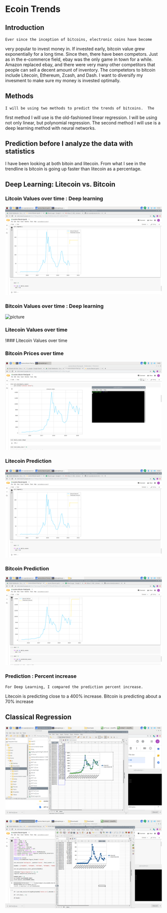 # Ecoin Trends
 
## Introduction

    Ever since the inception of bitcoins, electronic coins have become
very popular to invest money in.  If invested early, bitcoin value grew
exponentially for a long time.  Since then, there have been competors.
Just as in the e-commerce field, ebay was the only game in town for a
while.  Amazon replaced ebay, and there were very many other competitors
that people can sell a decent amount of inventory.  The competetors to
bitcoin include Litecoin, Ethereum, Zcash, and Dash.  I want to diversify
my invesment to make sure my money is invested optimally.

## Methods

    I will be using two methods to predict the trends of bitcoins.  The 
first method I will use is the old-fashioned linear regression.  I will be
using not only linear, but polynomial regression.  The second method I will
use is a deep learning method with neural networks.

## Prediction before I analyze the data with statistics

   I have been looking at both bitoin and litecoin.  From what I see in
the trendline is bitcoin is going up faster than litecoin as a percentage.


## Deep Learning: Litecoin vs. Bitcoin

### Litcoin Values over time : Deep learning

![picture](screenshots/lite-predict.png)

### Bitcoin Values over time : Deep learning

![picture](screenshots/bitcoin-predict.png)

### Litecoin Values over time

!### Litecoin Values over time

### Bitcoin Prices over time 

![picture](screenshots/bit1.png)

### Litecoin Prediction
 
![picture](screenshots/lite-predict.png)
 
### Bitcoin Prediction

![picture](screenshots/bit-predict.png)

### Prediction : Percent increase

    For Deep Learning, I compared the prediction percent increase.
Litecoin is predicting close to a 400% increase.  Bitcoin
is predicting about a 70% increase


## Classical Regression

![picture](screenshots/bit-linear.png)

![picture](screenshots/lite-linear.png)











































